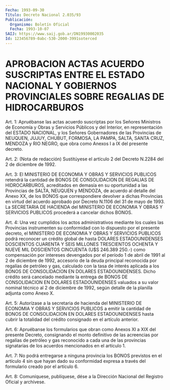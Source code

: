 ```yaml
---
Fecha: 1993-09-30
Título: Decreto Nacional 2.035/93
Publicación:
  Organismo: Boletín Oficial
  Fecha: 1993-10-07
SAIJ: https://www.saij.gob.ar/DN19930002035
Id: 123456789-0abc-530-2000-3991soterced
---
```

# APROBACION ACTAS ACUERDO SUSCRIPTAS ENTRE EL ESTADO NACIONAL Y GOBIERNOS PROVINCIALES SOBRE REGALIAS DE HIDROCARBUROS

<a id="1"></a>
Art. 1: Apruébanse las actas acuerdo suscriptas por los Señores Ministros  de Economía y Obras y Servicios Públicos y del Interior, en representación  del  ESTADO NACIONAL, y los Señores Gobernadores de las Provincias de NEUQUEN,  JUJUY,  CHUBUT,  FORMOSA,  LA PAMPA, SALTA,  SANTA CRUZ, MENDOZA y RIO NEGRO, que obra como Anexos  I  a IX del presente decreto.

<a id="2"></a>
Art.  2:  (Nota  de  redacción)  Sustitúyese el artículo 2 del Decreto N.2284 del 2 de diciembre de 1992.

<a id="3"></a>
Art. 3: El MINISTERIO DE ECONOMIA Y OBRAS Y SERVICIOS PUBLICOS retendrá  la  cantidad  de  BONOS  DE  CONSOLIDACION DE REGALIAS DE HIDROCARBUROS,  acreditados  en demasía en  su  oportunidad  a  las Provincias de SALTA, NEUQUEN y  MENDOZA,  de acuerdo al detalle del Anexo  XX,  de  los  BONOS  que  correspondiere devolver  a  dichas Provincias en virtud del acuerdo aprobado  por  Decreto  N.1106 del 31  de  mayo  de 1993. La SECRETARIA DE HACIENDA del MINISTERIO  DE ECONOMIA Y OBRAS  Y  SERVICIOS PUBLICOS procederá a cancelar dichos BONOS.

<a id="4"></a>
Art.  4:  Una vez cumplidos los actos administrativos mediante los  cuales  las Provincias  instrumenten  su  conformidad  con  lo dispuesto por  el  presente  decreto,  el  MINISTERIO DE ECONOMIA Y OBRAS  Y SERVICIOS PUBLICOS podrá reconocer un  crédito  global  de hasta DOLARES  ESTADOUNIDENSES  DOSCIENTOS CUARENTA Y SEIS MILLONES TRESCIENTOS OCHENTA Y NUEVE MIL DOSCIENTOS  CINCUENTA  (U$S 246.389 250.-) como compensación por intereses devengados por el  período 1 de  abril de 1991 al 2 de diciembre de 1992, accesorio de la  deuda principal  reconocida por regalías de petróleo y gas, calculado con la  tasa de interés  aplicada  a  los  BONOS  DE  CONSOLIDACION  EN DOLARES  ESTADOUNIDENSES.  Dicho crédito será cancelado mediante la entrega  de  BONOS  DE  CONSOLIDACION  EN  DOLARES  ESTADOUNIDENSES valuados a su valor nominal  técnico  al  2  de  diciembre de 1992, según detalle de la planilla adjunta como Anexo X.

<a id="5"></a>
Art.  5: Autorízase a la secretaria de hacienda del MINISTERIO DE ECONOMIA  Y  OBRAS  Y SERVICIOS PUBLICOS a emitir la cantidad de BONOS DE CONSOLIDACION EN  DOLARES  ESTADOUNIDENSES hasta cubrir la totalidad  del  crédito  consignado  en  el    artículo   anterior.

<a id="6"></a>
Art.  6: Apruébanse los formularios que obran como Anexos XI a XIX del presente  Decreto,  consignando  el monto definitivo de las acreencias por regalías de petróleo y gas  reconocido a cada una de las  provincias  signatarias  de  los  acuerdos mencionados  en  el artículo 1.

<a id="7"></a>
Art.  7:  No  podrá  entregarse  a ninguna provincia los BONOS previstos  en  el  artículo  4 sin que hayan  dado  su  conformidad expresa  a  través  del  formulario   creado  por  el  artículo  6.

<a id="8"></a>
Art.  8: Comuníquese, publíquese, dése a la Dirección Nacional del Registro Oficial y archívese.
